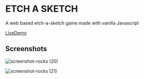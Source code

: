 # ETCH A SKETCH

A web based etch-a-sketch game made with vanilla Javascript

[LiveDemo](https://acamposcar.github.io/etch-a-sketch/)

## Screenshots

![screenshot-rocks (20)](https://user-images.githubusercontent.com/9263545/181095300-0ce2ac0c-ed13-4e66-84fe-76e0e02d2b37.png)

![screenshot-rocks (21)](https://user-images.githubusercontent.com/9263545/181095317-c7351c8a-faae-4258-8592-ae405610f6c6.png)
